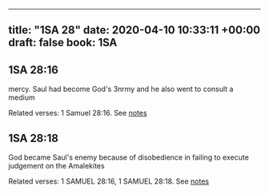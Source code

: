 
---
title: "1SA 28"
date: 2020-04-10 10:33:11 +00:00
draft: false
book: 1SA
---

## 1SA 28:16

mercy. Saul had become God's 3nrmy and he also went to consult a medium

Related verses: 1 Samuel 28:16. See [notes](https://my.bible.com/notes/3404590307840091106)


## 1SA 28:18

God became Saul's enemy because of disobedience in failing to execute judgement on the Amalekites

Related verses: 1 SAMUEL 28:16, 1 SAMUEL 28:18. See [notes](https://my.bible.com/notes/2638367123865067642)

